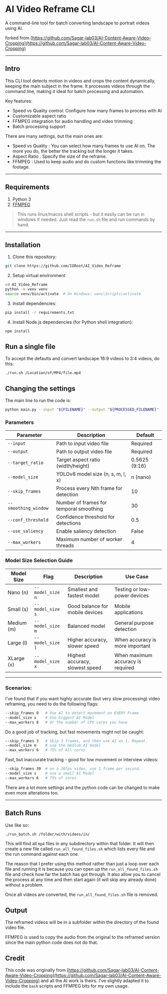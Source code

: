 # AI Video Reframe CLI

A command-line tool for batch converting landscape to portrait videos using AI.

forked from [https://github.com/Sagar-lab03/AI-Content-Aware-Video-Cropping](https://github.com/Sagar-lab03/AI-Content-Aware-Video-Cropping)

---

## Intro

This CLI tool detects motion in videos and crops the content dynamically, keeping the main subject in the frame. It processes videos through the command line, making it ideal for batch processing and automation.

Key features:
- Speed vs Quality control: Configure how many frames to process with AI
- Customizable aspect ratio
- FFMPEG integration for audio handling and video trimming
- Batch processing support

There are many settings, but the main ones are:
- Speed vs Quality : You can select how many frames to use AI on. The more you do, the better the tracking but the longer it takes.
- Aspect Ratio : Specify the size of the reframe.
- FFMPEG : Used to keep audio and do custom functions like trimming the footage.

---

## Requirements
1. Python 3
2. [FFMPEG](https://github.com/FFmpeg/FFmpeg)

> This runs linux/macos shell scripts - but it easily can be run in windows if needed. Just read the `run.sh` file and run commands by hand.

---

## Installation

1. Clone this repository:
```bash
git clone https://github.com/IORoot/AI_Video_Reframe
```

2. Setup virtual environment
```bash
cd AI_Video_Reframe
python -m venv venv
source venv/bin/activate  # On Windows: venv\Scripts\activate
```

3. Install dependencies:
```bash
pip install -r requirements.txt
```

4. Install Node.js dependencies (for Python shell integration):
```bash
npm install
```

## Run a single file

To accept the defaults and convert landscape 16:9 videos to 3:4 videos, do this:
```bash
./run.sh /Location/of/MP4/file.mp4
```

## Changing the settings

The main line to run the code is:
```bash
python main.py --input "${FILENAME}" --output "${PROCESSED_FILENAME}" --model_size m --skip_frames 3 --smoothing_window 30 --conf_threshold 0.5 --use_saliency --max_workers 6 --target_ratio 0.75
```

### Parameters

| Parameter | Description | Default |
|-----------|-------------|---------|
| `--input` | Path to input video file | Required |
| `--output` | Path to output video file | Required |
| `--target_ratio` | Target aspect ratio (width/height) | 0.5625 (9:16) |
| `--model_size` | YOLOv8 model size (n, s, m, l, x) | n (nano) |
| `--skip_frames` | Process every Nth frame for detection | 10 |
| `--smoothing_window` | Number of frames for temporal smoothing | 30 |
| `--conf_threshold` | Confidence threshold for detections | 0.5 |
| `--use_saliency` | Enable saliency detection | False |
| `--max_workers` | Maximum number of worker threads | 4 |

### Model Size Selection Guide

| Model Size | Flag | Description | Use Case |
|------------|------|-------------|----------|
| Nano (n) | `--model_size n` | Smallest and fastest model | Testing or low-power devices |
| Small (s) | `--model_size s` | Good balance for mobile devices | Mobile applications |
| Medium (m) | `--model_size m` | Balanced model | General purpose detection |
| Large (l) | `--model_size l` | Higher accuracy, slower speed | When accuracy is more important |
| XLarge (x) | `--model_size x` | Highest accuracy, slowest speed | When maximum accuracy is required |


---

### Scenarios:

I've found that if you want highly accurate (but very slow processing) video reframing, you need to do the following flags:
```bash
--skip_frames 0   # Use AI to detect movement on EVERY Frame
--model_size x    # Use biggest AI Model
--max_workers 8   # Or the number of CPU cores you have
```

Do a good job of tracking, but fast movements might not be caught:
```bash
--skip_frames 3   # Skip 3 frames, and then use AI on 1. Repeat.
--model_size m    # use the medium AI model
--max_workers 6   # 75% of All cores
```

Fast, but inaccurate tracking - good for low movement or interview videos:
```bash
--skip_frames 30  # on a 30fps video, use 1 frame per second.
--model_size s    # use a small AI Model
--max_workers 6   # 75% of cores
```

There are a lot more settings and the python code can be changed to make even more alterations too.

---

## Batch Runs

Use like so:

```bash
./run_batch.sh /folder/with/videos/in/ 
```

This will find all `mp4` files in any subdirectory within that folder. It will then create a new file
called `run_all_found_files.sh` which lists every file and the run command against each one. 

The reason that I prefer using this method rather than just a loop over each file and running it is
because you can open up the `run_all_found_files.sh` file and check how far the batch has got through.
It also allow you to cancel the process at any time and then start again (it will skip any already done)
without a problem.

Once all videos are converted, the `run_all_found_files.sh` file is removed.


## Output

The reframed videos will be in a subfolder within the directory of the found video file.

FFMPEG is used to copy the audio from the original to the reframed version since the main
python code does not do that.


## Credit

This code was originally from [https://github.com/Sagar-lab03/AI-Content-Aware-Video-Cropping](https://github.com/Sagar-lab03/AI-Content-Aware-Video-Cropping) and all the AI work is theirs.
I've slightly adapted it to include the `bash` scripts and FFMPEG bits for my own usage.
